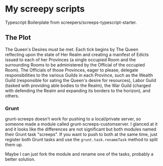 # My screepy scripts

Typescript Boilerplate from screepers/screeps-typescript-starter.

## The Plot

The Queen's Desires must be met. Each tick begins by The Queen reflecting upon the state of Her Realm and creating a manifest of Edicts issued to each of her Provinces (a single occupied Room and the surrounding Rooms to be administered by the Official of the occupied Room). The Officials of those Provinces, eager to please, delegate responsibilities to the various Guilds in each Province, such as the Wealth Guild (responsible for sating the Queen's desire for resources), Labor Guild (tasked with providing able bodies to the Realm), the War Guild (charged with defending the Realm and expanding its borders to the horizon), and others.


### Grunt

grunt-screeps doesn't work for pushing to a local/private server, so someone made a module called grunt-screeps-customserver. I glanced at it and it looks like the differences are not significant but both modules named their Grunt task "screeps". If you want to push to both at the same time, just register both Grunt tasks and use the `grunt.task.renameTask` method to split them up.

Maybe I can just fork the module and rename one of the tasks, probably a better solution.
